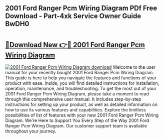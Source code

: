 ## 2001 Ford Ranger Pcm Wiring Diagram PDf Free Download - Part-4xk Service Owner Guide BwDH0

# <h2><a href="http://dfrwpd.blite.top/?on=2001+Ford+Ranger+Pcm+Wiring+Diagram">🔗Download New 👉🔴 2001 Ford Ranger Pcm Wiring Diagram</a></h2>

[![2001 Ford Ranger Pcm Wiring Diagram download](https://i.imgur.com/lujVjoI.png)](http://dfrwpd.blite.top/?on=2001+Ford+Ranger+Pcm+Wiring+Diagram)
Welcome to the user manual for your recently bought 2001 Ford Ranger Pcm Wiring Diagram. This guide is here to help you navigate the features and functions of your product with ease. Inside, you will find detailed instructions for installation, operation, maintenance, and troubleshooting. To get the most out of your 2001 Ford Ranger Pcm Wiring Diagram, please take a moment to read through this comprehensive user manual. It includes step-by-step instructions for setting up your product, as well as detailed information on how to use its various features and capabilities. Explore the limitless possibilities of list of features with your new 2001 Ford Ranger Pcm Wiring Diagram. We're Here to Support You Every Step of the Way 2001 Ford Ranger Pcm Wiring Diagram. Our customer support team is available throughout your journey.
